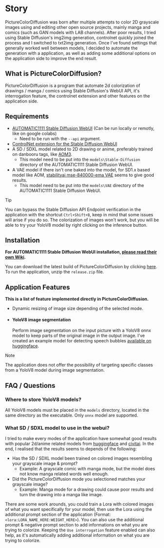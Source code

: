 # Story
PictureColorDiffusion was born after multiple attempts to color 2D grayscale images using and editing other open source projects, mainly manga and comics (such as GAN models with LAB channels). After poor results, I tried using Stable Diffusion's img2img generation, controlnet quickly joined the process and I switched to txt2img generation. Once I've found settings that generally worked well between models, I decided to automate the generation with a application, as well as adding some additional options on the application side to improve the end result.

## What is PictureColorDiffusion?
PictureColorDiffusion is a program that automate 2d colorization of drawings / manga / comics using Stable Diffusion's WebUI API, it's interrogation feature, the controlnet extension and other features on the application side.

## Requirements
* [AUTOMATIC1111 Stable Diffusion WebUI](https://github.com/AUTOMATIC1111/stable-diffusion-webui) (Can be run locally or remotly, like on google colabs)
    * Need to be run with the `--api` argument.
* [ControlNet extension for the Stable Diffusion WebUI](https://github.com/Mikubill/sd-webui-controlnet)
* A SD / SDXL model related to 2D drawing or anime, preferably trained on danbooru tags, like [AOM3](https://huggingface.co/WarriorMama777/OrangeMixs/blob/main/Models/AbyssOrangeMix3/AOM3_orangemixs.safetensors).
    * This model need to be put into the `models\Stable-Diffusion` directory of the AUTOMATIC1111 Stable Diffusion WebUI.
* A VAE model if there isn't one baked into the model, for SD1.x based model like AOM, [stabilityai mse-840000-ema VAE](https://huggingface.co/stabilityai/sd-vae-ft-mse-original/blob/main/vae-ft-mse-840000-ema-pruned.safetensors) seems to give good results.
    * This model need to be put into the `models\VAE` directory of the AUTOMATIC1111 Stable Diffusion WebUI.
> [!TIP]
> You can bypass the Stable Diffusion API Endpoint verification in the application with the shortcut `Ctrl+Shift+B`, keep in mind that some issues will arise if you do so. The colorization of images won't work, but you will be able to try your YoloV8 model by right clicking on the inference button. 
## Installation
**For AUTOMATIC1111 Stable Diffusion WebUI installation, [please read their own Wiki](https://github.com/AUTOMATIC1111/stable-diffusion-webui/wiki/).**

You can download the latest build of PictureColorDiffusion by clicking [here](https://github.com/kitsumed/PictureColorDiffusion/releases/latest/download/release.zip).
To run the application, unzip the `release.zip` file.

## Application Features
**This is a list of feature implemented directly in PictureColorDiffusion.**
* Dynamic resizing of image size depending of the selected mode.
*  #### YoloV8 image segmentation
    Perform image segmentation on the input picture with a YoloV8 onnx model to keep parts of the original image in the output image.
    I've created an example model for detecting speech bubbles [available on huggingface](https://huggingface.co/kitsumed/yolov8m_seg-speech-bubble/blob/main/model_dynamic.onnx).
> [!NOTE]
> The application does not offer the possibility of targeting specific classes from a YoloV8 model during image segmentation.

## FAQ / Questions
### Where to store YoloV8 models?
All YoloV8 models must be placed in the `models` directory, located in the same directory as the executable.
Only `onnx` model are supported.
### What SD / SDXL model to use in the webui?
I tried to make every modes of the application have somewhat good results with popular 2d/anime related models from [huggingface](https://huggingface.co/) and [civitai](https://civitai.com/). In the end, I realised that the results seems to depends of the following:
* Has the SD / SDXL model been trained on colored images resembling your grayscale image & prompt?
    * Example: A grayscale comic with manga mode, but the model does not know manga related words well enough.
* Did the PictureColorDiffusion mode you selectioned matches your grayscale image?
    * Example: Manga mode for a drawing could cause poor results and turn the drawing into a manga like image.

There are some work arounds, you could train a Lora with colored images of what you want specifically for your model, then use the Lora using the additional prompt section of the application (Format: `<lora:LORA_NAME_HERE:WEIGHT_HERE>`). 
You can also use the additional prompt & negative prompt section to add informations on what you are trying to colorize. 
Keeping the `Use interrogation` feature enabled can also help, as it's automatically adding additional information on what you are trying to colorize.
